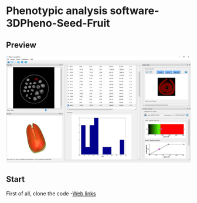 # Phenotypic analysis software-3DPheno-Seed-Fruit 
## Preview
![image](https://github.com/WeizhenLiuBioinform/3DPheno-Seed-Fruit/blob/master/images/previewImage.png)

## Start
First of all, clone the code
-[Web links](https://github.com/WeizhenLiuBioinform/3DPheno-Seed-Fruit.git)




